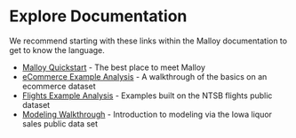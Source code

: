 # Explore Documentation

We recommend starting with these links within the Malloy documentation to get to know the language.

- [Malloy Quickstart](https://malloydata.github.io/documentation/language/basic.html) - The best place to meet Malloy
- [eCommerce Example Analysis](https://malloydata.github.io/documentation/examples/ecommerce.html) - A walkthrough of the basics on an ecommerce dataset
- [Flights Example Analysis](https://malloydata.github.io/documentation/examples/faa.html) - Examples built on the NTSB flights public dataset
- [Modeling Walkthrough](https://malloydata.github.io/documentation/examples/iowa/iowa.html) - Introduction to modeling via the Iowa liquor sales public data set
